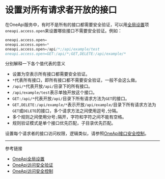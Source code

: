 # 设置对所有请求者开放的接口

在OneApi服务中，有时不是所有的接口都需要安全验证，可以用[全局设置](/oneapi/setup.md)项`oneapi.access.open`来设置哪些接口不需要安全验证。例如：
```s
oneapi.access.open=
oneapi.access.open=*
oneapi.access.open=/api/*;/api/example/test
oneapi.access.open=GET:/api/*;GET,DELETE:/api/example/*
```
分别解释一下各个值代表的意义
* 设置为空表示所有接口都需要安全验证。
* `*`代表所有接口，即所有接口都不需要安全验证，一般不会这么做。
* `/api/*`代表开放`/api/`目录下的所有接口。
* `/api/example/test`表示单独开放这个接口。
* `GET:/api/*`代表开放`/api/`目录下所有请求方法为`GET`的接口。
* `GET,DELETE:/api/example/*`表示开放`/api/example/`目录下所有请求方法为`GET`或`DELETE`的接口，多个请求方法之间使用逗号`,`分隔。
* 多个规则之间使用分号`;`隔开，字符和字符之间不能有空格。
* 规则验证模式是单个接口优先匹配，子目录优先匹配。


设置每个请求者的接口访问权限，逻辑类似，请参照[OneApi接口安全控制](/oneapi/permit.md)。

---
参考链接
* [OneApi全局设置](/oneapi/setup.md)
* [OneApi访问安全验证](/oneapi/token.md)
* [OneApi访问安全控制](/oneapi/permit.md)